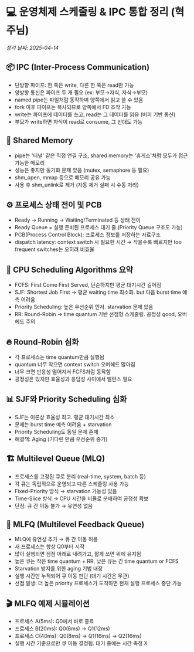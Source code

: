 # 💻 운영체제 스케줄링 & IPC 통합 정리 (혁주님)
_정리 날짜: 2025-04-14_

## 📦 IPC (Inter-Process Communication)
- 단방향 파이프: 한 쪽은 write, 다른 한 쪽은 read만 가능
- 양방향 통신은 파이프 두 개 필요 (ex: 부모→자식, 자식→부모)
- named pipe는 파일처럼 동작하며 양쪽에서 읽고 쓸 수 있음
- fork 이후 파이프는 복사되므로 양쪽에서 FD 조작 가능
- write는 파이프에 데이터를 쓰고, read는 그 데이터를 읽음 (버퍼 기반 통신)
- 부모가 write하면 자식이 read로 consume, 그 반대도 가능

## 🧠 Shared Memory
- pipe는 '터널' 같은 직접 연결 구조, shared memory는 '휴게소'처럼 모두가 접근 가능한 메모리
- 성능은 좋지만 동기화 문제 있음 (mutex, semaphore 등 필요)
- shm_open, mmap 등으로 메모리 공유 가능
- 사용 후 shm_unlink로 제거 (자동 제거 실패 시 수동 처리)

## ⚙️ 프로세스 상태 전이 및 PCB
- Ready → Running → Waiting/Terminated 등 상태 전이
- Ready Queue = 실행 준비된 프로세스 대기 줄 (Priority Queue 구조도 가능)
- PCB(Process Control Block): 프로세스 정보를 저장하는 자료구조
- dispatch latency: context switch 시 필요한 시간 → 작을수록 빠르지만 too frequent switches는 오히려 비효율

## 🧮 CPU Scheduling Algorithms 요약
- FCFS: First Come First Served, 단순하지만 평균 대기시간 길어짐
- SJF: Shortest Job First → 평균 waiting time 최소화. but 다음 burst time 예측 어려움
- Priority Scheduling: 높은 우선순위 먼저. starvation 문제 있음
- RR: Round-Robin → time quantum 기반 선점형 스케줄링. 공정성 good, 오버헤드 주의

## 🔥 Round-Robin 심화
- 각 프로세스는 time quantum만큼 실행됨
- quantum 너무 작으면 context switch 오버헤드 많아짐
- 너무 크면 반응성 떨어져서 FCFS처럼 동작함
- 공정성은 있지만 효율성과 응답성 사이에서 밸런스 필요

## 📊 SJF와 Priority Scheduling 심화
- SJF는 이론상 효율성 최고. 평균 대기시간 최소
- 문제는 burst time 예측 어려움 + starvation
- Priority Scheduling도 동일 문제 존재
- 해결책: Aging (기다린 만큼 우선순위 증가)

## 🏗️ Multilevel Queue (MLQ)
- 프로세스를 고정된 큐로 분리 (real-time, system, batch 등)
- 각 큐는 독립적으로 운영되고 다른 스케줄링 사용 가능
- Fixed-Priority 방식 → starvation 가능성 있음
- Time-Slice 방식 → CPU 시간을 비율로 분배하여 공정성 확보
- 단점: 큐 간 이동 불가 → 유연성 없음

## 🚀 MLFQ (Multilevel Feedback Queue)
- MLQ에 유연성 추가 → 큐 간 이동 허용
- 새 프로세스는 항상 Q0부터 시작
- 많이 실행되면 점점 아래로 내려가고, 짧게 쓰면 위에 유지됨
- 높은 큐는 작은 time quantum + RR, 낮은 큐는 긴 time quantum or FCFS
- Starvation 방지를 위한 aging 기법 내장
- 실행 시간만 누적되어 큐 이동 판단 (대기 시간은 무관)
- 선점 발생: 더 높은 priority 프로세스가 도착하면 현재 실행 프로세스 중단 가능

## 🎬 MLFQ 예제 시뮬레이션
- 프로세스 A(5ms): Q0에서 바로 종료
- 프로세스 B(20ms): Q0(8ms) → Q1(12ms)
- 프로세스 C(40ms): Q0(8ms) → Q1(16ms) → Q2(16ms)
- 실행 시간 기준으로만 큐 이동 결정됨. 대기 중에는 시간 측정 X

